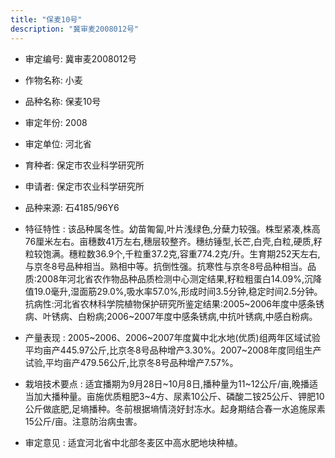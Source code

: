 ```yaml
---
title: "保麦10号"
description: "冀审麦2008012号"
---
```

* 审定编号:  冀审麦2008012号

*  作物名称:  小麦

*  品种名称:  保麦10号

*  审定年份:  2008

*  审定单位:  河北省

* 育种者:  保定市农业科学研究所

*  申请者:  保定市农业科学研究所

*  品种来源:  石4185/96Y6

*  特征特性 : 
该品种属冬性。幼苗匍匐,叶片浅绿色,分蘖力较强。株型紧凑,株高76厘米左右。亩穗数41万左右,穗层较整齐。穗纺锤型,长芒,白壳,白粒,硬质,籽粒较饱满。穗粒数36.9个,千粒重37.2克,容重774.2克/升。生育期252天左右,与京冬8号品种相当。熟相中等。抗倒性强。抗寒性与京冬8号品种相当。品质:2008年河北省农作物品种品质检测中心测定结果,籽粒粗蛋白14.09%,沉降值19.0毫升,湿面筋29.0%,吸水率57.0%,形成时间3.5分钟,稳定时间2.5分钟。抗病性:河北省农林科学院植物保护研究所鉴定结果:2005~2006年度中感条锈病、叶锈病、白粉病;2006~2007年度中感条锈病,中抗叶锈病,中感白粉病。
 
*  产量表现 : 
2005~2006、2006~2007年度冀中北水地(优质)组两年区域试验平均亩产445.97公斤,比京冬8号品种增产3.30%。2007~2008年度同组生产试验,平均亩产479.56公斤,比京冬8号品种增产7.57%。

*  栽培技术要点 : 
适宜播期为9月28日~10月8日,播种量为11~12公斤/亩,晚播适当加大播种量。亩施优质粗肥3~4方、尿素10公斤、磷酸二铵25公斤、钾肥10公斤做底肥,足墒播种。冬前根据墒情浇好封冻水。起身期结合春一水追施尿素15公斤/亩。注意防治病虫害。

*  审定意见 : 
适宜河北省中北部冬麦区中高水肥地块种植。
